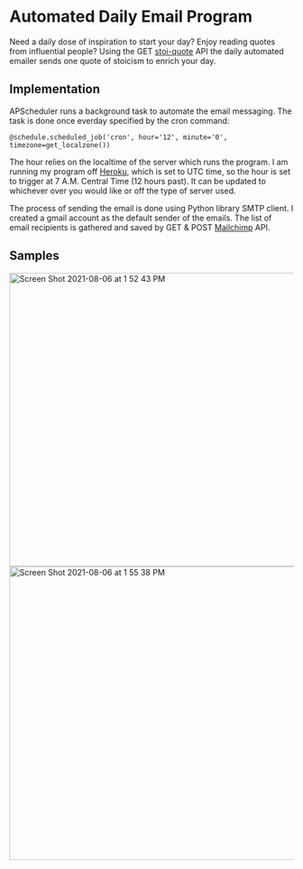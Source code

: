 # Automated Daily Email Program
Need a daily dose of inspiration to start your day? Enjoy reading quotes from influential people? Using the GET [stoi-quote](https://api.themotivate365.com/stoic-quote) API the daily automated emailer sends one quote of stoicism to enrich your day.

## Implementation
APScheduler runs a background task to automate the email messaging. The task is done once everday specified by the cron command:
```
@schedule.scheduled_job('cron', hour='12', minute='0', timezone=get_localzone())   
```
The hour relies on the localtime of the server which runs the program. I am running my program off [Heroku,](https://daily-stoicism-quotes.herokuapp.com) which is set to UTC time, so the hour is set to trigger at 7 A.M. Central Time (12 hours past). It can be updated to whichever over you would like or off the type of server used. 

The process of sending the email is done using Python library SMTP client. I created a gmail account as the default sender of the emails. The list of email recipients is gathered and saved by GET & POST [Mailchimp](https://mailchimp.com/developer/marketing/api/) API.


## Samples

<img width="1024" height="520" alt="Screen Shot 2021-08-06 at 1 52 43 PM" src="https://user-images.githubusercontent.com/27907086/128744102-dfaaa990-f268-4c4c-bfba-def9ec66e26c.png">


<img width="1024" height="520" alt="Screen Shot 2021-08-06 at 1 55 38 PM" src="https://user-images.githubusercontent.com/27907086/128745294-fffa54b2-f2f5-4a30-90cd-caa796d45c83.png">
